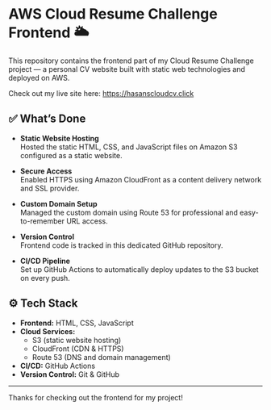 # AWS Cloud Resume Challenge Frontend 🌥️

This repository contains the frontend part of my Cloud Resume Challenge project — a personal CV website built with static web technologies and deployed on AWS.

Check out my live site here: https://hasanscloudcv.click

## ✅ What’s Done

- **Static Website Hosting**  
  Hosted the static HTML, CSS, and JavaScript files on Amazon S3 configured as a static website.

- **Secure Access**  
  Enabled HTTPS using Amazon CloudFront as a content delivery network and SSL provider.

- **Custom Domain Setup**  
  Managed the custom domain using Route 53 for professional and easy-to-remember URL access.

- **Version Control**  
  Frontend code is tracked in this dedicated GitHub repository.

- **CI/CD Pipeline**  
  Set up GitHub Actions to automatically deploy updates to the S3 bucket on every push.

## ⚙️ Tech Stack

- **Frontend:** HTML, CSS, JavaScript  
- **Cloud Services:**  
  - S3 (static website hosting)  
  - CloudFront (CDN & HTTPS)  
  - Route 53 (DNS and domain management)  
- **CI/CD:** GitHub Actions  
- **Version Control:** Git & GitHub

---

Thanks for checking out the frontend for my project!
